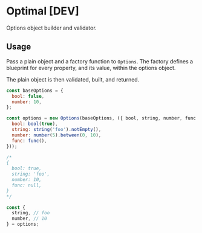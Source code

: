 # Optimal [DEV]

Options object builder and validator.

## Usage

Pass a plain object and a factory function to `Options`. The factory defines a
blueprint for every property, and its value, within the options object.

The plain object is then validated, built, and returned.

```js
const baseOptions = {
  bool: false,
  number: 10,
};

const options = new Options(baseOptions, ({ bool, string, number, func }) => ({
  bool: bool(true),
  string: string('foo').notEmpty(),
  number: number(5).between(0, 10),
  func: func(),
}));

/*
{
  bool: true,
  string: 'foo',
  number: 10,
  func: null,
}
*/

const {
  string, // foo
  number, // 10
} = options;
```
